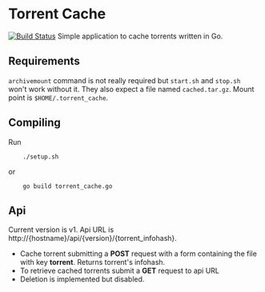 Torrent Cache
=============
[![Build Status](https://travis-ci.org/k4rr1m/torrent-cache.png)](https://travis-ci.org/k4rr1m/torrent-cache)
Simple application to cache torrents written in Go.

Requirements
------------
`archivemount` command is not really required but `start.sh` and `stop.sh` won't work without it. They also expect a file named `cached.tar.gz`. Mount point is `$HOME/.torrent_cache`.


Compiling
---------
Run
```
    ./setup.sh
```
or
```
    go build torrent_cache.go
```
Api
---
Current version is v1.
Api URL is http://{hostname}/api/{version}/{torrent_infohash}.
* Cache torrent submitting a __POST__ request with a form containing the file with key __torrent__. Returns torrent's infohash.
* To retrieve cached torrents submit a __GET__ request to api URL
* Deletion is implemented but disabled.
